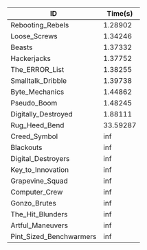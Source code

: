 |ID|Time(s)|
|-|-|
|Rebooting_Rebels|1.28902|
|Loose_Screws|1.34246|
|Beasts|1.37332|
|Hackerjacks|1.37752|
|The_ERROR_List|1.38255|
|Smalltalk_Dribble|1.39738|
|Byte_Mechanics|1.44862|
|Pseudo_Boom|1.48245|
|Digitally_Destroyed|1.88111|
|Rug_Heed_Bend|33.59287|
|Creed_Symbol|inf|
|Blackouts|inf|
|Digital_Destroyers|inf|
|Key_to_Innovation|inf|
|Grapevine_Squad|inf|
|Computer_Crew|inf|
|Gonzo_Brutes|inf|
|The_Hit_Blunders|inf|
|Artful_Maneuvers|inf|
|Pint_Sized_Benchwarmers|inf|
